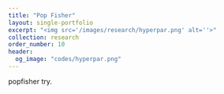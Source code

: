 ```yaml
---
title: "Pop Fisher"
layout: single-portfolio
excerpt: "<img src='/images/research/hyperpar.png' alt=''>"
collection: research
order_number: 10
header: 
  og_image: "codes/hyperpar.png"
---
```


popfisher try.